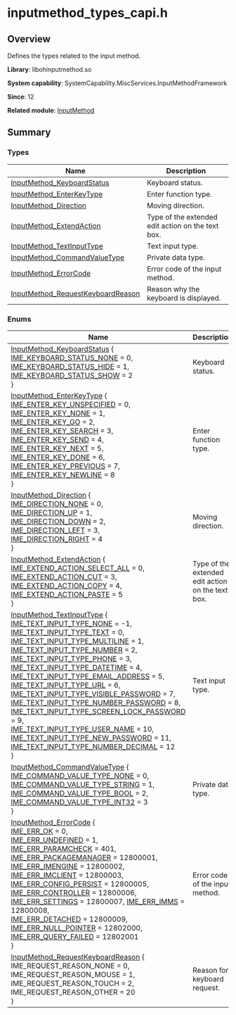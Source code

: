 # inputmethod_types_capi.h


## Overview

Defines the types related to the input method.

**Library**: libohinputmethod.so

**System capability**: SystemCapability.MiscServices.InputMethodFramework

**Since**: 12

**Related module**: [InputMethod](_input_method.md)


## Summary


### Types

| Name| Description| 
| -------- | -------- |
| [InputMethod_KeyboardStatus](_input_method.md#inputmethod_keyboardstatus) | Keyboard status.| 
| [InputMethod_EnterKeyType](_input_method.md#inputmethod_enterkeytype) | Enter function type.| 
| [InputMethod_Direction](_input_method.md#inputmethod_direction) | Moving direction.| 
| [InputMethod_ExtendAction](_input_method.md#inputmethod_extendaction) | Type of the extended edit action on the text box.| 
| [InputMethod_TextInputType](_input_method.md#inputmethod_textinputtype) | Text input type.| 
| [InputMethod_CommandValueType](_input_method.md#inputmethod_commandvaluetype) | Private data type.| 
| [InputMethod_ErrorCode](_input_method.md#inputmethod_errorcode) | Error code of the input method.| 
| [InputMethod_RequestKeyboardReason](_input_method.md#inputmethod_requestkeyboardreason) | Reason why the keyboard is displayed.| 


### Enums

| Name| Description| 
| -------- | -------- |
| [InputMethod_KeyboardStatus](_input_method.md#inputmethod_keyboardstatus) {<br>[IME_KEYBOARD_STATUS_NONE](_input_method.md) = 0,<br>[IME_KEYBOARD_STATUS_HIDE](_input_method.md) = 1,<br>[IME_KEYBOARD_STATUS_SHOW](_input_method.md) = 2<br>} | Keyboard status.| 
| [InputMethod_EnterKeyType](_input_method.md#inputmethod_enterkeytype) {<br>[IME_ENTER_KEY_UNSPECIFIED](_input_method.md) = 0,<br>[IME_ENTER_KEY_NONE](_input_method.md) = 1,<br>[IME_ENTER_KEY_GO](_input_method.md) = 2,<br>[IME_ENTER_KEY_SEARCH](_input_method.md) = 3,<br>[IME_ENTER_KEY_SEND](_input_method.md) = 4,<br>[IME_ENTER_KEY_NEXT](_input_method.md) = 5,<br>[IME_ENTER_KEY_DONE](_input_method.md) = 6,<br>[IME_ENTER_KEY_PREVIOUS](_input_method.md) = 7,<br>[IME_ENTER_KEY_NEWLINE](_input_method.md) = 8<br>} | Enter function type.| 
| [InputMethod_Direction](_input_method.md#inputmethod_direction) {<br>[IME_DIRECTION_NONE](_input_method.md) = 0,<br>[IME_DIRECTION_UP](_input_method.md) = 1,<br>[IME_DIRECTION_DOWN](_input_method.md) = 2,<br>[IME_DIRECTION_LEFT](_input_method.md) = 3,<br>[IME_DIRECTION_RIGHT](_input_method.md) = 4<br>} | Moving direction.| 
| [InputMethod_ExtendAction](_input_method.md#inputmethod_extendaction) {<br>[IME_EXTEND_ACTION_SELECT_ALL](_input_method.md) = 0,<br>[IME_EXTEND_ACTION_CUT](_input_method.md) = 3,<br>[IME_EXTEND_ACTION_COPY](_input_method.md) = 4,<br>[IME_EXTEND_ACTION_PASTE](_input_method.md) = 5<br>} | Type of the extended edit action on the text box.| 
| [InputMethod_TextInputType](_input_method.md#inputmethod_textinputtype) {<br>[IME_TEXT_INPUT_TYPE_NONE](_input_method.md) = -1,<br>[IME_TEXT_INPUT_TYPE_TEXT](_input_method.md) = 0,<br>[IME_TEXT_INPUT_TYPE_MULTILINE](_input_method.md) = 1,<br>[IME_TEXT_INPUT_TYPE_NUMBER](_input_method.md) = 2,<br>[IME_TEXT_INPUT_TYPE_PHONE](_input_method.md) = 3,<br>[IME_TEXT_INPUT_TYPE_DATETIME](_input_method.md) = 4,<br>[IME_TEXT_INPUT_TYPE_EMAIL_ADDRESS](_input_method.md) = 5,<br>[IME_TEXT_INPUT_TYPE_URL](_input_method.md) = 6,<br>[IME_TEXT_INPUT_TYPE_VISIBLE_PASSWORD](_input_method.md) = 7,<br>[IME_TEXT_INPUT_TYPE_NUMBER_PASSWORD](_input_method.md) = 8,<br>[IME_TEXT_INPUT_TYPE_SCREEN_LOCK_PASSWORD](_input_method.md) = 9,<br>[IME_TEXT_INPUT_TYPE_USER_NAME](_input_method.md) = 10,<br>[IME_TEXT_INPUT_TYPE_NEW_PASSWORD](_input_method.md) = 11,<br>[IME_TEXT_INPUT_TYPE_NUMBER_DECIMAL](_input_method.md) = 12<br>} | Text input type.| 
| [InputMethod_CommandValueType](_input_method.md#inputmethod_commandvaluetype) {<br>[IME_COMMAND_VALUE_TYPE_NONE](_input_method.md) = 0,<br>[IME_COMMAND_VALUE_TYPE_STRING](_input_method.md) = 1,<br>[IME_COMMAND_VALUE_TYPE_BOOL](_input_method.md) = 2,<br>[IME_COMMAND_VALUE_TYPE_INT32](_input_method.md) = 3<br>} | Private data type.| 
| [InputMethod_ErrorCode](_input_method.md#inputmethod_errorcode) {<br>[IME_ERR_OK](_input_method.md) = 0,<br>[IME_ERR_UNDEFINED](_input_method.md) = 1,<br>[IME_ERR_PARAMCHECK](_input_method.md) = 401,<br>[IME_ERR_PACKAGEMANAGER](_input_method.md) = 12800001,<br>[IME_ERR_IMENGINE](_input_method.md) = 12800002,<br>[IME_ERR_IMCLIENT](_input_method.md) = 12800003,<br>[IME_ERR_CONFIG_PERSIST](_input_method.md) = 12800005,<br>[IME_ERR_CONTROLLER](_input_method.md) = 12800006,<br>[IME_ERR_SETTINGS](_input_method.md) = 12800007, [IME_ERR_IMMS](_input_method.md) = 12800008,<br>[IME_ERR_DETACHED](_input_method.md) = 12800009,<br>[IME_ERR_NULL_POINTER](_input_method.md) = 12802000,<br>[IME_ERR_QUERY_FAILED](_input_method.md) = 12802001<br>} | Error code of the input method.| 
| [InputMethod_RequestKeyboardReason](_input_method.md#inputmethod_requestkeyboardreason) {<br>IME_REQUEST_REASON_NONE = 0,<br>IME_REQUEST_REASON_MOUSE = 1,<br>IME_REQUEST_REASON_TOUCH = 2,<br>IME_REQUEST_REASON_OTHER = 20<br>} | Reason for keyboard request.| 
